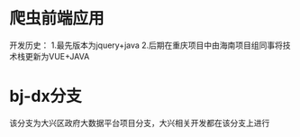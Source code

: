 # 爬虫前端应用
开发历史：
1.最先版本为jquery+java
2.后期在重庆项目中由海南项目组同事将技术栈更新为VUE+JAVA

# bj-dx分支
该分支为大兴区政府大数据平台项目分支，大兴相关开发都在该分支上进行

